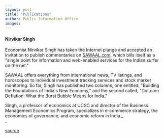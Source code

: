 ```yaml
---
layout: post
title: "Publications"
author: Public Information Office
images:
---
```


#### Nirvikar Singh

Economist Nirvikar Singh has taken the Internet plunge and accepted an invitation to publish commentaries on [SAWAAL.com][1], which bills itself as a "single point for information and web-enabled services for the Indian surfer on the net."

SAWAAL offers everything from international news, TV listings, and horoscopes to individual investment tracking services and stock market monitoring. So far, Singh has published two columns, one entitled, "Building the Foundations of India's New Economy," and the second called, "Dot.com Deflation: What the Burst Bubble Means for India."

Singh, a professor of economics at UCSC and director of the Business Management Economics Program, specializes in e-commerce strategy, the economics of governance, and economic reform in India._  
_  

[1]: http://www.sawaal.com/

[source](http://www1.ucsc.edu/currents/00-01/01-22/publications.html "Permalink to publications")
